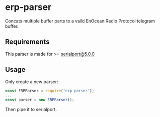# erp-parser
Concats multiple buffer parts to a vaild EnOcean Radio Protocol telegram buffer.

## Requirements
This parser is made for >= serialport@5.0.0

## Usage
Only create a new parser:
```javascript
const ERPParser = require('erp-parser');
...
const parser = new ERPParser();
```
Then pipe it to serialport.